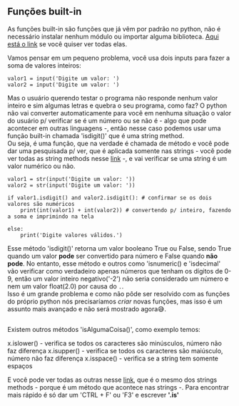 ## **Funções built-in**

As funções built-in são funções que já vêm por padrão no python, não é necessário instalar nenhum módulo ou importar alguma biblioteca. [Aqui está o link](https://docs.python.org/3/library/functions.html) se você quiser ver todas elas. 

Vamos pensar em um pequeno problema, você usa dois inputs para fazer a soma de valores inteiros:

```
valor1 = input('Digite um valor: ') 
valor2 = input('Digite um valor: ') 
```

Mas o usuário querendo testar o programa não responde nenhum valor inteiro e sim algumas letras e quebra o seu programa, como faz? O python não vai converter automaticamente para você em nenhuma situação o valor do usuário p/ verificar se é um número ou se não é - algo que pode acontecer em outras linguagens -, então nesse caso podemos usar uma função built-in chamada 'isdigit()' que é uma string method.     
Ou seja, é uma função, que na verdade é chamada de método e você pode dar uma pesquisada p/ ver, que é aplicada somente nas strings - você pode ver todas as string methods nesse [link](https://docs.python.org/3/library/stdtypes.html#string-methods) -, e vai verificar se uma string é um valor numérico ou não. 

```
valor1 = str(input('Digite um valor: ')) 
valor2 = str(input('Digite um valor: ')) 

if valor1.isdigit() and valor2.isdigit(): # confirmar se os dois valores são numéricos
	print(int(valor1) + int(valor2)) # convertendo p/ inteiro, fazendo a soma e imprimindo na tela 

else:
	print('Digite valores válidos.')
``` 

Esse método 'isdigit()' retorna um valor booleano True ou False, sendo True quando um valor **pode** ser convertido para número e False quando **não pode**. No entanto, esse método e outros como 'isnumeric() e 'isdecimal' vão verificar como verdadeiro apenas números que tenham os dígitos de 0-9, então um valor inteiro negativo('-2') não seria considerado um número e nem um valor float(2.0) por causa do `.`.   
Isso é um grande problema e como não pôde ser resolvido com as funções do próprio python nós precisaríamos *criar* novas funções, mas isso é um assunto mais avançado e não será mostrado agora😅. 

## 

Existem outros métodos 'isAlgumaCoisa()', como exemplo temos:

x.islower() - verifica se todos os caracteres são minúsculos, número não faz diferença
x.isupper() - verifica se todos os caracteres são maiúsculo, número não faz diferença
x.isspace() - verifica se a string tem somente espaços

E você pode ver todas as outras nesse [link](https://docs.python.org/3/library/stdtypes.html#string-methods), que é o mesmo dos strings methods - porque é um método que acontece nas strings -. Para encontrar mais rápido é só dar um 'CTRL + F' ou 'F3' e escrever **'.is'** 
